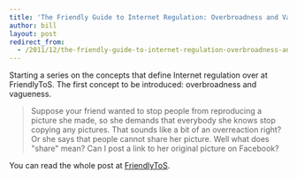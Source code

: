 ```yaml
---
title: 'The Friendly Guide to Internet Regulation: Overbroadness and Vagueness'
author: bill
layout: post
redirect_from:
  - /2011/12/the-friendly-guide-to-internet-regulation-overbroadness-and-vagueness/
---
```

Starting a series on the concepts that define Internet regulation over at 
FriendlyToS. The first concept to be introduced: overbroadness and vagueness.

> Suppose your friend wanted to stop people from reproducing a picture she
> made, so she demands that everybody she knows stop copying any pictures. That
> sounds like a bit of an overreaction right? Or she says that people cannot
> share her picture. Well what does "share" mean? Can I post a link to her
> original picture on Facebook?

You can read the whole post at [FriendlyToS][1].

 [1]: http://blog.friendlytos.org/?p=67
